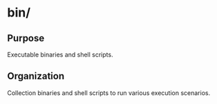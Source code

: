 # bin/

## Purpose

Executable binaries and shell scripts.

## Organization

Collection binaries and shell scripts to run various execution scenarios. 
